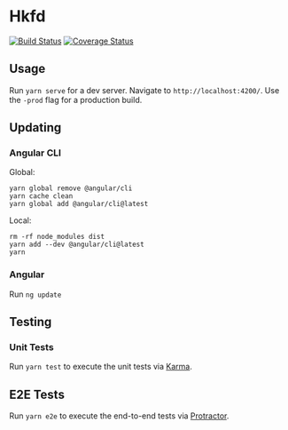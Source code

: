 # Hkfd

[![Build Status](https://travis-ci.com/hkfd/hkfd.svg?branch=master)](https://travis-ci.com/hkfd/hkfd) [![Coverage Status](https://coveralls.io/repos/github/hkfd/hkfd/badge.svg?branch=master)](https://coveralls.io/github/hkfd/hkfd?branch=master)

## Usage

Run `yarn serve` for a dev server. Navigate to `http://localhost:4200/`. Use the `-prod` flag for a production build.

## Updating

### Angular CLI

Global:

```
yarn global remove @angular/cli
yarn cache clean
yarn global add @angular/cli@latest
```

Local:

```
rm -rf node_modules dist
yarn add --dev @angular/cli@latest
yarn
```

### Angular

Run `ng update`

## Testing

### Unit Tests

Run `yarn test` to execute the unit tests via [Karma](https://karma-runner.github.io).

## E2E Tests

Run `yarn e2e` to execute the end-to-end tests via [Protractor](http://www.protractortest.org/).
